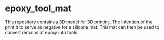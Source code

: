 # epoxy_tool_mat
This repository contains a 3D model for 3D printing. The intention of the print it to serve as negative for a silicone mat. This mat can then be used to convert remains of epoxy into tools.
